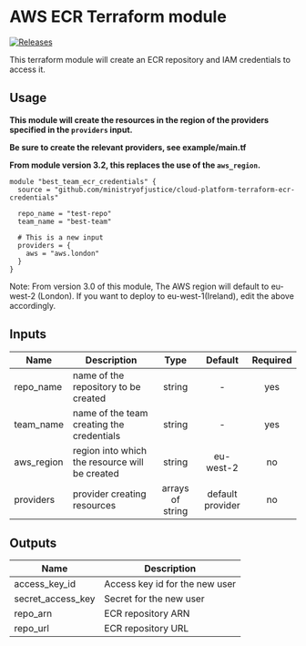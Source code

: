 # AWS ECR Terraform module

<a href="https://github.com/ministryofjustice/cloud-platform-terraform-ecr-credentials/releases">
  <img src="https://img.shields.io/github/release/ministryofjustice/cloud-platform-terraform-ecr-credentials/all.svg" alt="Releases" />
</a>

This terraform module will create an ECR repository and IAM credentials to access it.

## Usage

**This module will create the resources in the region of the providers specified in the `providers` input.**

**Be sure to create the relevant providers, see example/main.tf**

**From module version 3.2, this replaces the use of the `aws_region`.**

```hcl
module "best_team_ecr_credentials" {
  source = "github.com/ministryofjustice/cloud-platform-terraform-ecr-credentials"

  repo_name = "test-repo"
  team_name = "best-team"

  # This is a new input
  providers = {
    aws = "aws.london"
  }
}
```

Note: From version 3.0 of this module, The AWS region  will default to eu-west-2 (London). If you want to deploy to eu-west-1(Ireland), edit the above accordingly.

## Inputs

| Name | Description | Type | Default | Required |
|------|-------------|:----:|:-----:|:-----:|
| repo_name | name of the repository to be created | string | - | yes |
| team_name | name of the team creating the credentials | string | - | yes |
| aws_region | region into which the resource will be created | string | eu-west-2 | no
| providers | provider creating resources | arrays of string | default provider | no


## Outputs

| Name | Description |
|------|-------------|
| access_key_id | Access key id for the new user |
| secret_access_key | Secret for the new user |
| repo_arn | ECR repository ARN |
| repo_url | ECR repository URL |

